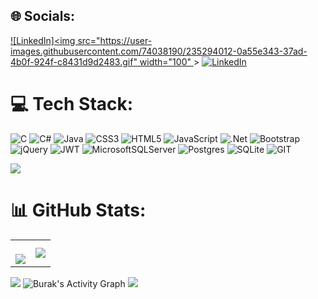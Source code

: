 
## 🌐 Socials:
[![LinkedIn]<img src="https://user-images.githubusercontent.com/74038190/235294012-0a55e343-37ad-4b0f-924f-c8431d9d2483.gif" width="100" ](https://linkedin.com/in/burakyasinuyanik) >
[![LinkedIn](https://img.shields.io/badge/LinkedIn-%230077B5.svg?logo=linkedin&logoColor=white)](https://linkedin.com/in/burakyasinuyanik) 

# 💻 Tech Stack:
![C](https://img.shields.io/badge/c-%2300599C.svg?style=for-the-badge&logo=c&logoColor=white) ![C#](https://img.shields.io/badge/c%23-%23239120.svg?style=for-the-badge&logo=c-sharp&logoColor=white) ![Java](https://img.shields.io/badge/java-%23ED8B00.svg?style=for-the-badge&logo=openjdk&logoColor=white) ![CSS3](https://img.shields.io/badge/css3-%231572B6.svg?style=for-the-badge&logo=css3&logoColor=white) ![HTML5](https://img.shields.io/badge/html5-%23E34F26.svg?style=for-the-badge&logo=html5&logoColor=white) ![JavaScript](https://img.shields.io/badge/javascript-%23323330.svg?style=for-the-badge&logo=javascript&logoColor=%23F7DF1E) ![.Net](https://img.shields.io/badge/.NET-5C2D91?style=for-the-badge&logo=.net&logoColor=white) ![Bootstrap](https://img.shields.io/badge/bootstrap-%238511FA.svg?style=for-the-badge&logo=bootstrap&logoColor=white) ![jQuery](https://img.shields.io/badge/jquery-%230769AD.svg?style=for-the-badge&logo=jquery&logoColor=white) ![JWT](https://img.shields.io/badge/JWT-black?style=for-the-badge&logo=JSON%20web%20tokens) ![MicrosoftSQLServer](https://img.shields.io/badge/Microsoft%20SQL%20Server-CC2927?style=for-the-badge&logo=microsoft%20sql%20server&logoColor=white) ![Postgres](https://img.shields.io/badge/postgres-%23316192.svg?style=for-the-badge&logo=postgresql&logoColor=white) ![SQLite](https://img.shields.io/badge/sqlite-%2307405e.svg?style=for-the-badge&logo=sqlite&logoColor=white) ![GIT](https://img.shields.io/badge/Git-fc6d26?style=for-the-badge&logo=git&logoColor=white)

 <img src="https://user-images.githubusercontent.com/74038190/212284100-561aa473-3905-4a80-b561-0d28506553ee.gif">
<h1>📊 GitHub Stats:</h1>
<table border="0" align="center">
   <tr border="0">     
     <td width="50%" align="center">
       <img src="https://github-readme-stats.vercel.app/api?username=burakyasinuyanik&amp;theme=dark&amp;hide_border=false&amp;include_all_commits=false&amp;count_private=false" alt="">
<br>
</br>
<img src="https://github-readme-streak-stats.herokuapp.com/?user=burakyasinuyanik&theme=dark&hide_border=true">
 <br/>
  </td> 
  <td width="50%" align="center">
<img  align="center" src="https://github-readme-stats.anuraghazra1.vercel.app/api/top-langs/?username=burakyasinuyanik&theme=dark&hide_border=true&no-bg=true&no-frame=true&langs_count=10"/>
  </td>
    </tr>
  </table>
 <img src="https://user-images.githubusercontent.com/74038190/212284100-561aa473-3905-4a80-b561-0d28506553ee.gif">
  <img alt="Burak's Activity Graph" src="https://github-readme-activity-graph.vercel.app/graph/?username=burakyasinuyanik&theme=xcode&hide_border=true" />
 <img src="https://user-images.githubusercontent.com/74038190/212284100-561aa473-3905-4a80-b561-0d28506553ee.gif">


<!-- Proudly created with GPRM ( https://gprm.itsvg.in ) -->
